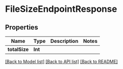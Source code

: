# FileSizeEndpointResponse

## Properties

Name | Type | Description | Notes
------------ | ------------- | ------------- | -------------
**totalSize** | **Int** |  | 

[[Back to Model list]](../README.md#documentation-for-models) [[Back to API list]](../README.md#documentation-for-api-endpoints) [[Back to README]](../README.md)


